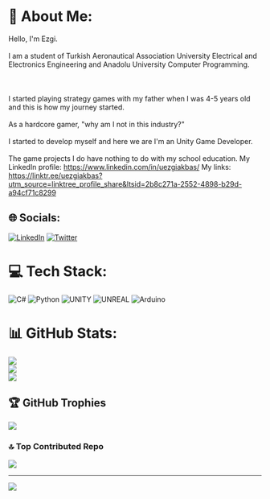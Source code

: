 # 💫 About Me:
Hello, I'm Ezgi.<br><br>I am a student of Turkish Aeronautical Association University Electrical and Electronics Engineering and Anadolu University Computer Programming.<br><br> <br><br>I started playing strategy games with my father when I was 4-5 years old and this is how my journey started.<br><br>As a hardcore gamer, "why am I not in this industry?"<br><br>I started to develop myself and here we are I'm an Unity Game Developer.<br><br>The game projects I do have nothing to do with my school education. My LinkedIn profile: https://www.linkedin.com/in/uezgiakbas/ My links: https://linktr.ee/uezgiakbas?utm_source=linktree_profile_share&ltsid=2b8c271a-2552-4898-b29d-a94cf71c8299


## 🌐 Socials:
[![LinkedIn](https://img.shields.io/badge/LinkedIn-%230077B5.svg?logo=linkedin&logoColor=white)](https://linkedin.com/in/uezgiakbas) [![Twitter](https://img.shields.io/badge/Twitter-%231DA1F2.svg?logo=Twitter&logoColor=white)](https://twitter.com/uezgiakbas) 

# 💻 Tech Stack:
![C#](https://img.shields.io/badge/c%23-%23239120.svg?style=for-the-badge&logo=c-sharp&logoColor=white) ![Python](https://img.shields.io/badge/python-3670A0?style=for-the-badge&logo=python&logoColor=ffdd54) ![UNITY](https://img.shields.io/badge/Unity-%2320232a.svg?style=for-the-badge&logo=unity&logoColor=white) ![UNREAL](https://img.shields.io/badge/unreal-%2320232a.svg?style=for-the-badge&logo=unreal-engine&logoColor=white) ![Arduino](https://img.shields.io/badge/-Arduino-00979D?style=for-the-badge&logo=Arduino&logoColor=white)
# 📊 GitHub Stats:
![](https://github-readme-stats.vercel.app/api?username=ezgiakbas87&theme=dark&hide_border=false&include_all_commits=true&count_private=true)<br/>
![](https://github-readme-streak-stats.herokuapp.com/?user=ezgiakbas87&theme=dark&hide_border=false)<br/>
![](https://github-readme-stats.vercel.app/api/top-langs/?username=ezgiakbas87&theme=dark&hide_border=false&include_all_commits=true&count_private=true&layout=compact)

## 🏆 GitHub Trophies
![](https://github-profile-trophy.vercel.app/?username=ezgiakbas87&theme=radical&no-frame=false&no-bg=true&margin-w=4)

### 🔝 Top Contributed Repo
![](https://github-contributor-stats.vercel.app/api?username=ezgiakbas87&limit=5&theme=dark&combine_all_yearly_contributions=true)

---
[![](https://visitcount.itsvg.in/api?id=ezgiakbas87&icon=2&color=1)](https://visitcount.itsvg.in)

<!-- Proudly created with GPRM ( https://gprm.itsvg.in ) -->
